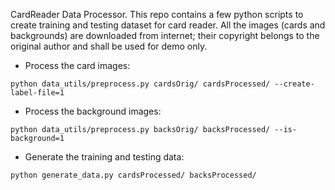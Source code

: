 CardReader Data Processor. This repo contains a few python scripts to create training and testing dataset for card reader. All the images (cards and backgrounds) are downloaded from internet; their copyright belongs to the original author and shall be used for demo only. 

* Process the card images: 

```
python data_utils/preprocess.py cardsOrig/ cardsProcessed/ --create-label-file=1
```

* Process the background images: 

```
python data_utils/preprocess.py backsOrig/ backsProcessed/ --is-background=1
```

* Generate the training and testing data: 

```
python generate_data.py cardsProcessed/ backsProcessed/
```
